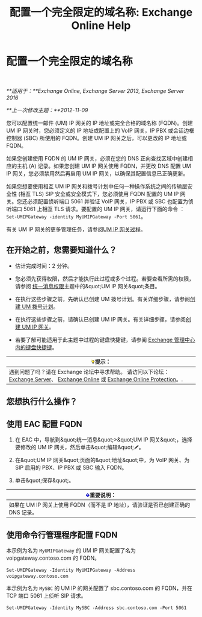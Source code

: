﻿---
title: '配置一个完全限定的域名称: Exchange Online Help'
TOCTitle: 配置一个完全限定的域名称
ms:assetid: af093f87-59b7-44a8-a9a2-8f17f0cc7db8
ms:mtpsurl: https://technet.microsoft.com/zh-cn/library/Ee423553(v=EXCHG.150)
ms:contentKeyID: 50491301
ms.date: 05/23/2018
mtps_version: v=EXCHG.150
ms.translationtype: MT
---

# 配置一个完全限定的域名称

 

_**适用于：**Exchange Online, Exchange Server 2013, Exchange Server 2016_

_**上一次修改主题：**2012-11-09_

您可以配置统一邮件 (UM) IP 网关的 IP 地址或完全合格的域名称 (FQDN)。创建 UM IP 网关时，您必须定义的 IP 地址或配置上的 VoIP 网关，IP PBX 或会话边框控制器 (SBC) 所使用的 FQDN。创建 UM IP 网关之后，可以更改的 IP 地址或 FQDN。

如果您创建使用 FQDN 的 UM IP 网关，必须在您的 DNS 正向查找区域中创建相应的主机 (A) 记录。如果您创建 UM IP 网关使用 FQDN，并更改 DNS 配置 UM IP 网关，您必须禁用然后再启用 UM IP 网关，以确保其配置信息已正确更新。

如果您想要使用相互 UM IP 网关和拨号计划中任何一种操作系统之间的传输层安全性 (相互 TLS) SIP 安全或安全模式下，您必须使用 FQDN 配置的 UM IP 网关。您还必须配置侦听端口 5061 并验证 VoIP 网关，IP PBX 或 SBC 也配置为侦听端口 5061 上相互 TLS 请求。要配置的 UM IP 网关，请运行下面的命令 ︰ `Set-UMIPGateway -identity MyUMIPGateway -Port 5061`。

有关 UM IP 网关的更多管理任务，请参阅[UM IP 网关过程](um-ip-gateway-procedures-exchange-2013-help.md)。

## 在开始之前，您需要知道什么？

  - 估计完成时间：2 分钟。

  - 您必须先获得权限，然后才能执行此过程或多个过程。若要查看所需的权限，请参阅 [统一消息权限](unified-messaging-permissions-exchange-2013-help.md)主题中的\&quot;UM IP 网关\&quot;条目。

  - 在执行这些步骤之前，先确认已创建 UM 拨号计划。有关详细步骤，请参阅[创建 UM 拨号计划](create-a-um-dial-plan-exchange-2013-help.md)。

  - 在执行这些步骤之前，请确认已创建 UM IP 网关。有关详细步骤，请参阅[创建 UM IP 网关](create-a-um-ip-gateway-exchange-2013-help.md)。

  - 若要了解可能适用于此主题中过程的键盘快捷键，请参阅 [Exchange 管理中心内的键盘快捷键](keyboard-shortcuts-in-the-exchange-admin-center-exchange-online-protection-help.md)。

<table>
<thead>
<tr class="header">
<th><img src="images/Bb124558.tip(EXCHG.150).gif" title="提示" alt="提示" />提示：</th>
</tr>
</thead>
<tbody>
<tr class="odd">
<td>遇到问题了吗？请在 Exchange 论坛中寻求帮助。 请访问以下论坛：<a href="https://go.microsoft.com/fwlink/p/?linkid=60612">Exchange Server</a>、 <a href="https://go.microsoft.com/fwlink/p/?linkid=267542">Exchange Online</a> 或 <a href="https://go.microsoft.com/fwlink/p/?linkid=285351">Exchange Online Protection</a>。.</td>
</tr>
</tbody>
</table>


## 您想执行什么操作？

## 使用 EAC 配置 FQDN

1.  在 EAC 中，导航到\&quot;统一消息\&quot;\>\&quot;UM IP 网关\&quot;，选择要修改的 UM IP 网关，然后单击\&quot;编辑\&quot;![编辑图标](images/Bb124582.6f53ccb2-1f13-4c02-bea0-30690e6ea71d(EXCHG.150).gif "编辑图标")。

2.  在\&quot;UM IP 网关\&quot;页面的\&quot;地址\&quot;中，为 VoIP 网关、为 SIP 启用的 PBX、IP PBX 或 SBC 输入 FQDN。

3.  单击\&quot;保存\&quot;。

<table>
<thead>
<tr class="header">
<th><img src="images/Bb124558.important(EXCHG.150).gif" title="重要说明" alt="重要说明" />重要说明：</th>
</tr>
</thead>
<tbody>
<tr class="odd">
<td>如果在 UM IP 网关上使用 FQDN（而不是 IP 地址），请验证是否已创建正确的 DNS 记录。</td>
</tr>
</tbody>
</table>


## 使用命令行管理程序配置 FQDN

本示例为名为 `MyUMIPGateway` 的 UM IP 网关配置了名为 voipgateway.contoso.com 的 FQDN。

    Set-UMIPGateway -Identity MyUMIPGateway -Address voipgateway.contoso.com

本示例为名为 `MySBC` 的 UM IP 的网关配置了 sbc.contoso.com 的 FQDN，并在 TCP 端口 5061 上侦听 SIP 请求。

    Set-UMIPGateway -Identity MySBC -Address sbc.contoso.com -Port 5061

